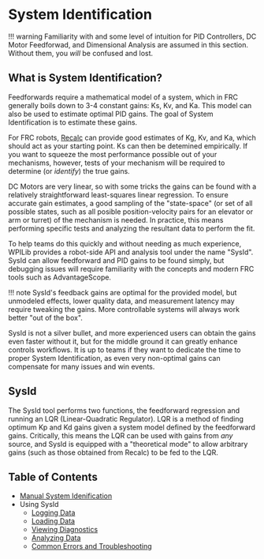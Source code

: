 # System Identification

!!! warning
    Familiarity with and some level of intuition for PID Controllers, DC Motor Feedforwad, and Dimensional Analysis are assumed in this section. Without them, you *will* be confused and lost.

## What is System Identification?

Feedforwards require a mathematical model of a system, which in FRC generally boils down to 3-4 constant gains: Ks, Kv, and Ka. This model can also be used to estimate optimal PID gains. The goal of System Identification is to estimate these gains.

For FRC robots, [Recalc](https://reca.lc) can provide good estimates of Kg, Kv, and Ka, which should act as your starting point. Ks can then be detemined empirically. If you want to squeeze the most performance possible out of your mechanisms, however, tests of your mechanism will be required to determine (or *identify*) the true gains.

DC Motors are very linear, so with some tricks the gains can be found with a relatively straightforward least-squares linear regression. To ensure accurate gain estimates, a good sampling of the "state-space" (or set of all possible states, such as all posible position-velocity pairs for an elevator or arm or turret) of the mechanism is needed. In practice, this means performing specific tests and analyzing the resultant data to perform the fit. 

To help teams do this quickly and without needing as much experience, WPILib provides a robot-side API and analysis tool under the name "SysId". SysId can allow feedforward and PID gains to be found simply, but debugging issues will require familiarity with the concepts and modern FRC tools such as AdvantageScope.

!!! note
    SysId's feedback gains are optimal for the provided model, but unmodeled effects, lower quality data, and measurement latency may require tweaking the gains. More controllable systems will always work better "out of the box".
    
SysId is not a silver bullet, and more experienced users can obtain the gains even faster without it, but for the middle ground it can greatly enhance controls workflows. It is up to teams if they want to dedicate the time to proper System Identification, as even very non-optimal gains can compensate for many issues and win events.

## SysId
The SysId tool performs two functions, the feedforward regression and running an LQR (Linear-Quadratic Regulator). LQR is a method of finding optimum Kp and Kd gains given a system model defined by the feedforward gains. Critically, this means the LQR can be used with gains from *any* source, and SysId is equipped with a "theoretical mode" to allow arbitrary gains (such as those obtained from Recalc) to be fed to the LQR.

## Table of Contents

- [Manual System Idenification](manual-id.md)
- Using SysId
    - [Logging Data](sysid/logging-data.md)
    - [Loading Data](sysid/loading-data.md)
    - [Viewing Diagnostics](sysid/diagnostics.md)
    - [Analyzing Data](sysid/analyzing-data.md)
    - [Common Errors and Troubleshooting](sysid/troubleshooting.md)
